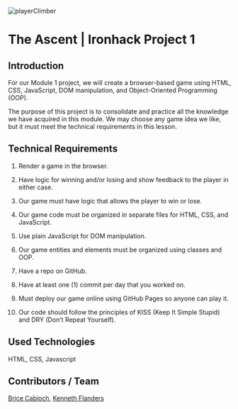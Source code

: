 ![playerClimber](https://hackmd.io/_uploads/Sys7UnQNT.png)

# The Ascent | Ironhack Project 1

## Introduction
For our Module 1 project, we will create a browser-based game using HTML, CSS, JavaScript, DOM manipulation, and Object-Oriented Programming (OOP).

The purpose of this project is to consolidate and practice all the knowledge we have acquired in this module. We may choose any game idea we like, but it must meet the technical requirements in this lesson.



## Technical Requirements
1. Render a game in the browser.

2. Have logic for winning and/or losing and show feedback to the player in either case.

3. Our game must have logic that allows the player to win or lose.

4. Our game code must be organized in separate files for HTML, CSS, and JavaScript.

5. Use plain JavaScript for DOM manipulation.

6. Our game entities and elements must be organized using classes and OOP.

7. Have a repo on GitHub.

8. Have at least one (1) commit per day that you worked on.

9. Must deploy our game online using GitHub Pages so anyone can play it.

10. Our code should follow the principles of KISS (Keep It Simple Stupid) and DRY (Don’t Repeat Yourself).



## Used Technologies
HTML, CSS, Javascript

## Contributors / Team
[Brice Cabioch](https://github.com/Bricebrice), [Kenneth Flanders](https://github.com/theflanders2)